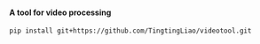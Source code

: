 #### A tool for video processing 

```
pip install git+https://github.com/TingtingLiao/videotool.git 
```